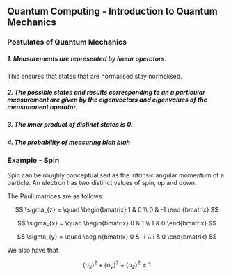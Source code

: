 ## Quantum Computing - Introduction to Quantum Mechanics

### Postulates of Quantum Mechanics

##### 1. Measurements are represented by linear operators.
This ensures that states that are normalised stay normalised.

##### 2. The possible states and results corresponding to an a particular measurement are given by the eigenvectors and eigenvalues of the measurement operator.

##### 3. The inner product of distinct states is 0.

##### 4. The probability of measuring blah blah

### Example - Spin

Spin can be roughly conceptualised as the intrinsic angular momentum of a particle. An electron has two distinct values of spin, up and down.


The Pauli matrices are as follows:

$$
\sigma_{z} = \quad
\begin{bmatrix}
1 & 0 \\
0 & -1
\end
{bmatrix}
$$

$$
\sigma_{x} = \quad
\begin{bmatrix}
0 & 1 \\
1 & 0
\end{bmatrix}
$$

$$
\sigma_{y} = \quad
\begin{bmatrix}
0 & -i \\
i & 0
\end{bmatrix}
$$

We also have that

$$ \langle \sigma_{x} \rangle^{2} + \langle \sigma_{y} \rangle^{2} + \langle \sigma_{z} \rangle^{2} = 1 $$
